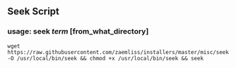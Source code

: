 ## Seek Script
### usage: seek _term_ [from_what_directory]

```wget https://raw.githubusercontent.com/zaemliss/installers/master/misc/seek -O /usr/local/bin/seek && chmod +x /usr/local/bin/seek && seek```

